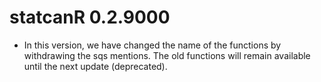 # statcanR 0.2.9000

* In this version, we have changed the name of the functions by withdrawing the sqs mentions. The old functions will remain available until the next update (deprecated).
